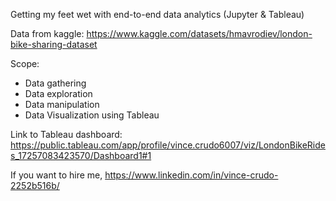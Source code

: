 Getting my feet wet with end-to-end data analytics (Jupyter & Tableau)

Data from kaggle: https://www.kaggle.com/datasets/hmavrodiev/london-bike-sharing-dataset

Scope:
- Data gathering
- Data exploration 
- Data manipulation 
- Data Visualization using Tableau


Link to Tableau dashboard: https://public.tableau.com/app/profile/vince.crudo6007/viz/LondonBikeRides_17257083423570/Dashboard1#1

If you want to hire me, https://www.linkedin.com/in/vince-crudo-2252b516b/
